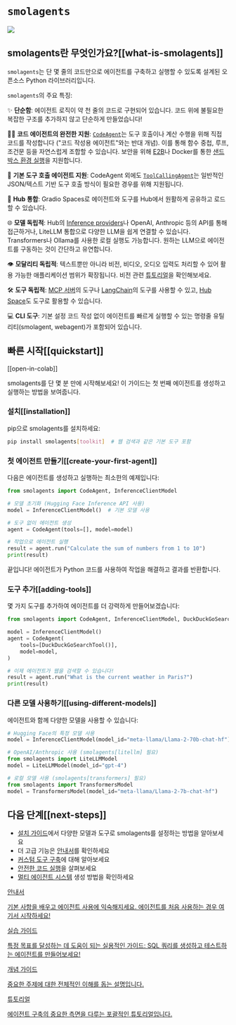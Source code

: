 # `smolagents`

<div class="flex justify-center">
    <img src="https://huggingface.co/datasets/huggingface/documentation-images/resolve/main/smolagents/license_to_call.png" style="max-width:700px"/>
</div>

## smolagents란 무엇인가요?[[what-is-smolagents]]

`smolagents`는 단 몇 줄의 코드만으로 에이전트를 구축하고 실행할 수 있도록 설계된 오픈소스 Python 라이브러리입니다.

`smolagents`의 주요 특징:

✨ **단순함**: 에이전트 로직이 약 천 줄의 코드로 구현되어 있습니다. 코드 위에 불필요한 복잡한 구조를 추가하지 않고 단순하게 만들었습니다!

🧑‍💻 **코드 에이전트의 완전한 지원**: [`CodeAgent`](reference/agents#smolagents.CodeAgent)는 도구 호출이나 계산 수행을 위해 직접 코드를 작성합니다 ("코드 작성용 에이전트"와는 반대 개념). 이를 통해 함수 중첩, 루프, 조건문 등을 자연스럽게 조합할 수 있습니다. 보안을 위해 [E2B](https://e2b.dev/)나 Docker를 통한 [샌드박스 환경 실행](tutorials/secure_code_execution)을 지원합니다.

📡 **기본 도구 호출 에이전트 지원**: CodeAgent 외에도 [`ToolCallingAgent`](reference/agents#smolagents.ToolCallingAgent)는 일반적인 JSON/텍스트 기반 도구 호출 방식이 필요한 경우를 위해 지원됩니다.

🤗 **Hub 통합**: Gradio Spaces로 에이전트와 도구를 Hub에서 원활하게 공유하고 로드할 수 있습니다.

🌐 **모델 독립적**: Hub의 [Inference providers](https://huggingface.co/docs/inference-providers/index)나 OpenAI, Anthropic 등의 API를 통해 접근하거나, LiteLLM 통합으로 다양한 LLM을 쉽게 연결할 수 있습니다. Transformers나 Ollama를 사용한 로컬 실행도 가능합니다. 원하는 LLM으로 에이전트를 구동하는 것이 간단하고 유연합니다.

👁️ **모달리티 독립적**: 텍스트뿐만 아니라 비전, 비디오, 오디오 입력도 처리할 수 있어 활용 가능한 애플리케이션 범위가 확장됩니다. 비전 관련 [튜토리얼](examples/web_browser)을 확인해보세요.

🛠️ **도구 독립적**: [MCP 서버](reference/tools#smolagents.ToolCollection.from_mcp)의 도구나 [LangChain](reference/tools#smolagents.Tool.from_langchain)의 도구를 사용할 수 있고, [Hub Space](reference/tools#smolagents.Tool.from_space)도 도구로 활용할 수 있습니다.

💻 **CLI 도구**: 기본 설정 코드 작성 없이 에이전트를 빠르게 실행할 수 있는 명령줄 유틸리티(smolagent, webagent)가 포함되어 있습니다.

## 빠른 시작[[quickstart]]

[[open-in-colab]]

smolagents를 단 몇 분 만에 시작해보세요! 이 가이드는 첫 번째 에이전트를 생성하고 실행하는 방법을 보여줍니다.

### 설치[[installation]]

pip으로 smolagents를 설치하세요:

```bash
pip install smolagents[toolkit]  # 웹 검색과 같은 기본 도구 포함
```

### 첫 에이전트 만들기[[create-your-first-agent]]

다음은 에이전트를 생성하고 실행하는 최소한의 예제입니다:

```python
from smolagents import CodeAgent, InferenceClientModel

# 모델 초기화 (Hugging Face Inference API 사용)
model = InferenceClientModel()  # 기본 모델 사용

# 도구 없이 에이전트 생성
agent = CodeAgent(tools=[], model=model)

# 작업으로 에이전트 실행
result = agent.run("Calculate the sum of numbers from 1 to 10")
print(result)
```

끝입니다! 에이전트가 Python 코드를 사용하여 작업을 해결하고 결과를 반환합니다.

### 도구 추가[[adding-tools]]

몇 가지 도구를 추가하여 에이전트를 더 강력하게 만들어보겠습니다:

```python
from smolagents import CodeAgent, InferenceClientModel, DuckDuckGoSearchTool

model = InferenceClientModel()
agent = CodeAgent(
    tools=[DuckDuckGoSearchTool()],
    model=model,
)

# 이제 에이전트가 웹을 검색할 수 있습니다!
result = agent.run("What is the current weather in Paris?")
print(result)
```

### 다른 모델 사용하기[[using-different-models]]

에이전트와 함께 다양한 모델을 사용할 수 있습니다:

```python
# Hugging Face의 특정 모델 사용
model = InferenceClientModel(model_id="meta-llama/Llama-2-70b-chat-hf")

# OpenAI/Anthropic 사용 (smolagents[litellm] 필요)
from smolagents import LiteLLMModel
model = LiteLLMModel(model_id="gpt-4")

# 로컬 모델 사용 (smolagents[transformers] 필요)
from smolagents import TransformersModel
model = TransformersModel(model_id="meta-llama/Llama-2-7b-chat-hf")
```

## 다음 단계[[next-steps]]

- [설치 가이드](installation)에서 다양한 모델과 도구로 smolagents를 설정하는 방법을 알아보세요
- 더 고급 기능은 [안내서](guided_tour)를 확인하세요
- [커스텀 도구 구축](tutorials/tools)에 대해 알아보세요
- [안전한 코드 실행](tutorials/secure_code_execution)을 살펴보세요
- [멀티 에이전트 시스템](tutorials/building_good_agents) 생성 방법을 확인하세요

<div class="mt-10">
  <div class="w-full flex flex-col space-y-4 md:space-y-0 md:grid md:grid-cols-2 md:gap-y-4 md:gap-x-5">
    <a class="!no-underline border dark:border-gray-700 p-5 rounded-lg shadow hover:shadow-lg" href="./guided_tour"
      ><div class="w-full text-center bg-gradient-to-br from-blue-400 to-blue-500 rounded-lg py-1.5 font-semibold mb-5 text-white text-lg leading-relaxed">안내서</div>
      <p class="text-gray-700">기본 사항을 배우고 에이전트 사용에 익숙해지세요. 에이전트를 처음 사용하는 경우 여기서 시작하세요!</p>
    </a>
    <a class="!no-underline border dark:border-gray-700 p-5 rounded-lg shadow hover:shadow-lg" href="./examples/text_to_sql"
      ><div class="w-full text-center bg-gradient-to-br from-indigo-400 to-indigo-500 rounded-lg py-1.5 font-semibold mb-5 text-white text-lg leading-relaxed">실습 가이드</div>
      <p class="text-gray-700">특정 목표를 달성하는 데 도움이 되는 실용적인 가이드: SQL 쿼리를 생성하고 테스트하는 에이전트를 만들어보세요!</p>
    </a>
    <a class="!no-underline border dark:border-gray-700 p-5 rounded-lg shadow hover:shadow-lg" href="./conceptual_guides/intro_agents"
      ><div class="w-full text-center bg-gradient-to-br from-pink-400 to-pink-500 rounded-lg py-1.5 font-semibold mb-5 text-white text-lg leading-relaxed">개념 가이드</div>
      <p class="text-gray-700">중요한 주제에 대한 전체적인 이해를 돕는 설명입니다.</p>
   </a>
    <a class="!no-underline border dark:border-gray-700 p-5 rounded-lg shadow hover:shadow-lg" href="./tutorials/building_good_agents"
      ><div class="w-full text-center bg-gradient-to-br from-purple-400 to-purple-500 rounded-lg py-1.5 font-semibold mb-5 text-white text-lg leading-relaxed">튜토리얼</div>
      <p class="text-gray-700">에이전트 구축의 중요한 측면을 다루는 포괄적인 튜토리얼입니다.</p>
    </a>
  </div>
</div>
